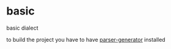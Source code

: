basic
=====

basic dialect

to build the project you have to have [parser-generator](https://programmerjake/parser-generator/) installed
